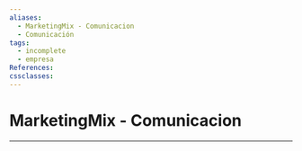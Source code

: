 ```yaml
---
aliases:
  - MarketingMix - Comunicacion
  - Comunicación
tags:
  - incomplete
  - empresa
References: 
cssclasses:
---
```

# MarketingMix - Comunicacion

***